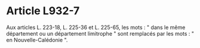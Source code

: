 # Article L932-7

Aux articles L. 223-18, L. 225-36 et L. 225-65, les mots : " dans le même département ou un département limitrophe " sont remplacés par les mots : " en Nouvelle-Calédonie ".
